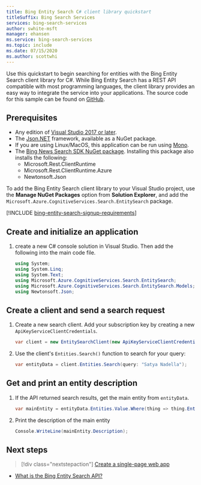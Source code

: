 ```yaml
---
title: Bing Entity Search C# client library quickstart 
titleSuffix: Bing Search Services
services: bing-search-services
author: swhite-msft
manager: ehansen
ms.service: bing-search-services
ms.topic: include
ms.date: 07/15/2020
ms.author: scottwhi
---
```


Use this quickstart to begin searching for entities with the Bing Entity Search client library for C#. While Bing Entity Search has a REST API compatible with most programming languages, the client library provides an easy way to integrate the service into your applications. The source code for this sample can be found on [GitHub](https://github.com/Azure-Samples/cognitive-services-dotnet-sdk-samples/tree/master/BingSearchv7/BingEntitySearch).


## Prerequisites

* Any edition of [Visual Studio 2017 or later](https://www.visualstudio.com/downloads/).
* The [Json.NET](https://www.newtonsoft.com/json) framework, available as a NuGet package.
* If you are using Linux/MacOS, this application can be run using [Mono](https://www.mono-project.com/).
* The [Bing News Search SDK NuGet package](https://www.nuget.org/packages/Microsoft.Azure.CognitiveServices.Search.EntitySearch/1.2.0). Installing this package also installs the following:
    * Microsoft.Rest.ClientRuntime
    * Microsoft.Rest.ClientRuntime.Azure
    * Newtonsoft.Json

To add the Bing Entity Search client library to your Visual Studio project, use the **Manage NuGet Packages** option from **Solution Explorer**, and add the `Microsoft.Azure.CognitiveServices.Search.EntitySearch` package.


[!INCLUDE [bing-entity-search-signup-requirements](../../../../includes/bing-entity-search-signup-requirements.md)]

## Create and initialize an application

1. create a new C# console solution in Visual Studio. Then add the following into the main code file.

    ```csharp
    using System;
    using System.Linq;
    using System.Text;
    using Microsoft.Azure.CognitiveServices.Search.EntitySearch;
    using Microsoft.Azure.CognitiveServices.Search.EntitySearch.Models;
    using Newtonsoft.Json;
    ```

## Create a client and send a search request

1. Create a new search client. Add your subscription key by creating a new `ApiKeyServiceClientCredentials`.

    ```csharp
    var client = new EntitySearchClient(new ApiKeyServiceClientCredentials("YOUR-ACCESS-KEY"));
    ```

1. Use the client's `Entities.Search()` function to search for your query:
    
    ```csharp
    var entityData = client.Entities.Search(query: "Satya Nadella");
    ```

## Get and print an entity description

1. If the API returned search results, get the main entity from `entityData`.

    ```csharp
    var mainEntity = entityData.Entities.Value.Where(thing => thing.EntityPresentationInfo.EntityScenario == EntityScenario.DominantEntity).FirstOrDefault();
    ```

2. Print the description of the main entity 

    ```csharp
    Console.WriteLine(mainEntity.Description);
    ```

## Next steps

> [!div class="nextstepaction"]
> [Create a single-page web app](../../tutorial/bing-entities-search-single-page-app.md)

* [What is the Bing Entity Search API?](../../overview.md )